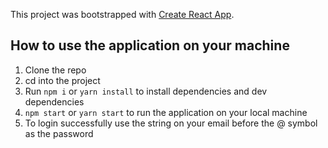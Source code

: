 This project was bootstrapped with [Create React App](https://github.com/facebook/create-react-app).

## How to use the application on your machine

1. Clone the repo
2. cd into the project
3. Run `npm i` or `yarn install` to install dependencies and dev dependencies
4. `npm start` or `yarn start` to run the application on your local machine
5. To login successfully use the string on your email before the @ symbol as the password
